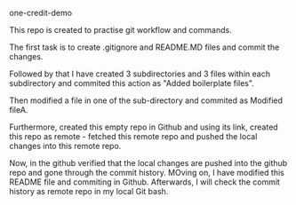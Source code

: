 one-credit-demo

This repo is created to practise git workflow and commands.

The first task is to create .gitignore and README.MD files and commit the changes.

Followed by that I have created 3 subdirectories and 3 files within each subdirectory and commited this action as "Added boilerplate files".

Then modified a file in one of the sub-directory and commited as Modified fileA.

Furthermore, created this empty repo in Github and using its link, created this repo as remote - fetched this remote repo and pushed the local changes into this remote repo.

Now, in the github verified that the local changes are pushed into the github repo and gone through the commit history. MOving on, I have modified this README file and commiting in Github. Afterwards, I will check the commit history as remote repo in my local Git bash.

